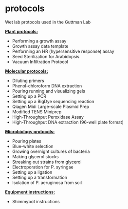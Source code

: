 # protocols
Wet lab protocols used in the Guttman Lab

<b><a href="https://github.com/DSGlab/protocols/tree/master/Plant%20protocols">Plant protocols:</a></b>
<ul>
<li>  Performing a growth assay
<li>  Growth assay data template
<li>  Performing an HR (hypersensitive response) assay
<li>  Seed Sterilization for Arabidopsis
<li>  Vacuum Infiltration Protocol
</ul>
<p>

<b><a href="https://github.com/DSGlab/protocols/tree/master/Molecular%20protocols">Molecular protocols:</a></b>
<ul>
<li>  Diluting primers
<li>  Phenol-chloroform DNA extraction
<li>  Pouring running and visualizing gels
<li>  Setting up a PCR
<li>  Setting up a BigDye sequencing reaction
<li>  Qiagen Midi Large-scale Plasmid Prep
<li>  Modified TENS Miniprep
<li>  High-Throughput Peroxidase Assay
<li>  High-Throughput DNA extraction (96-well plate format)
</ul>
<p>
  
<b><a href="https://github.com/DSGlab/protocols/tree/master/Microbiology%20protocols">Microbiology protocols:</a></b>
<ul>
<li>  Pouring plates
<li>  Blue-white selection
<li>  Growing overnight cultures of bacteria
<li>  Making glycerol stocks
<li>  Streaking out strains from glycerol
<li>  Electroporation for P. syringae
<li>  Setting up a ligation
<li>  Setting up a transformation
<li>  Isolation of P. aeruginosa from soil
</ul>

<b><a href="https://github.com/DSGlab/protocols/tree/master/Equipment%20instructions">Equipment instructions:</a></b>
<ul>
  <li>Shimmybot instructions
</ul>
